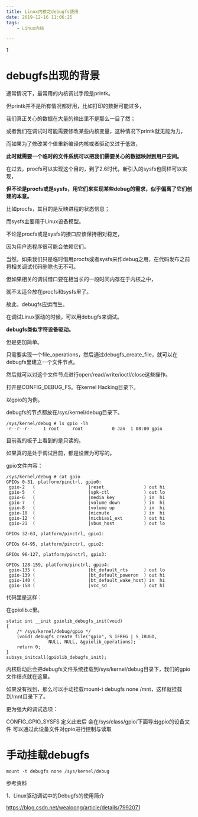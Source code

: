 ```yaml
---
title: Linux内核之debugfs使用
date: 2019-12-16 11:06:25
tags:
	- Linux内核

---
```


1

# debugfs出现的背景

通常情况下，最常用的内核调试手段是printk。

但printk并不是所有情况都好用，比如打印的数据可能过多，

我们真正关心的数据在大量的输出里不是那么一目了然；

或者我们在调试时可能需要修改某些内核变量，这种情况下printk就无能为力，

而如果为了修改某个值重新编译内核或者驱动又过于低效，

**此时就需要一个临时的文件系统可以把我们需要关心的数据映射到用户空间。**

在过去，procfs可以实现这个目的，到了2.6时代，新引入的sysfs也同样可以实现，

**但不论是procfs或是sysfs，用它们来实现某些debug的需求，似乎偏离了它们创建的本意。**

比如procfs，其目的是反映进程的状态信息；

而sysfs主要用于Linux设备模型。

不论是procfs或是sysfs的接口应该保持相对稳定，

因为用户态程序很可能会依赖它们。

当然，如果我们只是临时借用procfs或者sysfs来作debug之用，在代码发布之前将相关调试代码删除也无不可。

但如果相关的调试借口要在相当长的一段时间内存在于内核之中，

就不太适合放在procfs和sysfs里了。

故此，debugfs应运而生。





在调试Linux驱动的时候，可以用debugfs来调试。

**debugfs类似字符设备驱动。**

但是更加简单。

只需要实现一个file_operations，然后通过debugfs_create_file，就可以在debugfs里建立一个文件节点。

然后就可以对这个文件节点进行open/read/write/ioctl/close这些操作。

打开是CONFIG_DEBUG_FS。在kernel Hacking目录下。

以gpio的为例。

debugfs的节点都放在/sys/kernel/debug目录下。

```
/sys/kernel/debug # ls gpio -lh                             
-r--r--r--    1 root     root           0 Jan  1 08:00 gpio 
```

目前我的板子上看到的是只读的。

如果真的是处于调试目前，都是设置为可写的。

gpio文件内容：

```
/sys/kernel/debug # cat gpio                                        
GPIOs 0-31, platform/pinctrl, gpio0:                                
 gpio-2   (                    |reset               ) out hi        
 gpio-5   (                    |spk-ctl             ) out lo        
 gpio-6   (                    |media key           ) in  hi        
 gpio-7   (                    |volume down         ) in  hi        
 gpio-8   (                    |volume up           ) in  hi        
 gpio-10  (                    |micmute             ) in  hi        
 gpio-12  (                    |micbias1_ext        ) out hi        
 gpio-21  (                    |vbus_host           ) out lo        
                                                                    
GPIOs 32-63, platform/pinctrl, gpio1:                               
                                                                    
GPIOs 64-95, platform/pinctrl, gpio2:                               
                                                                    
GPIOs 96-127, platform/pinctrl, gpio3:                              
                                                                    
GPIOs 128-159, platform/pinctrl, gpio4:                             
 gpio-135 (                    |bt_default_rts      ) out lo        
 gpio-139 (                    |bt_default_poweron  ) out hi        
 gpio-140 (                    |bt_default_wake_host) in  hi        
 gpio-158 (                    |vcc_sd              ) out hi        
```

代码里是这样：

在gpiolib.c里。

```
static int __init gpiolib_debugfs_init(void)
{
	/* /sys/kernel/debug/gpio */
	(void) debugfs_create_file("gpio", S_IFREG | S_IRUGO,
				NULL, NULL, &gpiolib_operations);
	return 0;
}
subsys_initcall(gpiolib_debugfs_init);
```

内核启动后会把debugfs文件系统挂载到/sys/kernel/debug目录下，我们的gpio文件结点就在这里。

如果没有找到，那么可以手动挂载mount-t debugfs none /mnt，这样就挂载到/mnt目录下了。

更为强大的调试选项：

CONFIG_GPIO_SYSFS   定义此宏后 会在/sys/class/gpio/下面导出gpio的设备文件 可以通过此设备文件对gpio进行控制与读取   



# 手动挂载debugfs

```
mount -t debugfs none /sys/kernel/debug
```



参考资料

1、Linux驱动调试中的Debugfs的使用简介

https://blog.csdn.net/wealoong/article/details/7992071